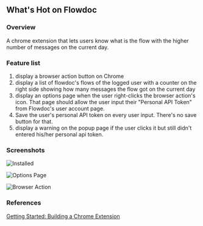 ## What's Hot on Flowdoc

### Overview

A chrome extension that lets users know what is the flow with the higher number of messages on the current day.

### Feature list

1. display a browser action button on Chrome
2. display a list of flowdoc's flows of the logged user with a counter on the right side showing how many messages the flow got on the current day
3. display an options page when the user right-clicks the browser action's icon. That page should allow the user input their "Personal API Token" from Flowdoc's user account page.
4. Save the user's personal API token on every user input. There's no save button for that.
5. display a warning on the popup page if the user clicks it but still didn't entered his/her personal api token.

### Screenshots

![Installed](https://raw.github.com/arctouch-ismaelstahelin/whats-hot-on-flowdoc/master/screenshots/installed.png)

![Options Page](https://raw.github.com/arctouch-ismaelstahelin/whats-hot-on-flowdoc/master/screenshots/options_page.png)

![Browser Action](https://raw.github.com/arctouch-ismaelstahelin/whats-hot-on-flowdoc/master/screenshots/browser_action.png)

### References

[Getting Started: Building a Chrome Extension](https://developer.chrome.com/extensions/getstarted)
